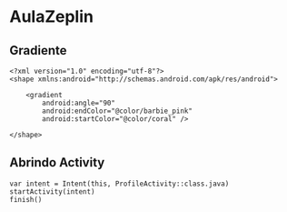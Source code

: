 # AulaZeplin

## Gradiente

```
<?xml version="1.0" encoding="utf-8"?>
<shape xmlns:android="http://schemas.android.com/apk/res/android">

    <gradient
        android:angle="90"
        android:endColor="@color/barbie_pink"
        android:startColor="@color/coral" />

</shape>
```

## Abrindo Activity

```
var intent = Intent(this, ProfileActivity::class.java)
startActivity(intent)
finish()
```
